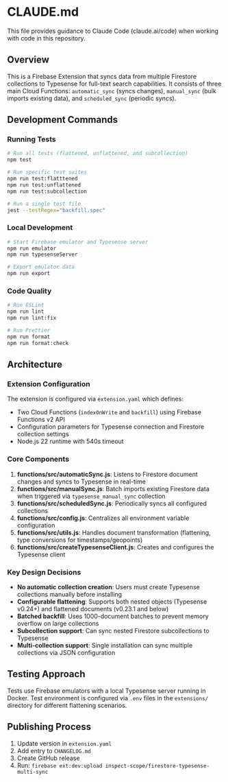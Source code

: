 # CLAUDE.md

This file provides guidance to Claude Code (claude.ai/code) when working with code in this repository.

## Overview
This is a Firebase Extension that syncs data from multiple Firestore collections to Typesense for full-text search capabilities. It consists of three main Cloud Functions: `automatic_sync` (syncs changes), `manual_sync` (bulk imports existing data), and `scheduled_sync` (periodic syncs).

## Development Commands

### Running Tests
```bash
# Run all tests (flattened, unflattened, and subcollection)
npm test

# Run specific test suites
npm run test:flatttened
npm run test:unflattened
npm run test:subcollection

# Run a single test file
jest --testRegex="backfill.spec"
```

### Local Development
```bash
# Start Firebase emulator and Typesense server
npm run emulator
npm run typesenseServer

# Export emulator data
npm run export
```

### Code Quality
```bash
# Run ESLint
npm run lint
npm run lint:fix

# Run Prettier
npm run format
npm run format:check
```

## Architecture

### Extension Configuration
The extension is configured via `extension.yaml` which defines:
- Two Cloud Functions (`indexOnWrite` and `backfill`) using Firebase Functions v2 API
- Configuration parameters for Typesense connection and Firestore collection settings
- Node.js 22 runtime with 540s timeout

### Core Components

1. **functions/src/automaticSync.js**: Listens to Firestore document changes and syncs to Typesense in real-time
2. **functions/src/manualSync.js**: Batch imports existing Firestore data when triggered via `typesense_manual_sync` collection
3. **functions/src/scheduledSync.js**: Periodically syncs all configured collections
3. **functions/src/config.js**: Centralizes all environment variable configuration
4. **functions/src/utils.js**: Handles document transformation (flattening, type conversions for timestamps/geopoints)
5. **functions/src/createTypesenseClient.js**: Creates and configures the Typesense client

### Key Design Decisions

- **No automatic collection creation**: Users must create Typesense collections manually before installing
- **Configurable flattening**: Supports both nested objects (Typesense v0.24+) and flattened documents (v0.23.1 and below)
- **Batched backfill**: Uses 1000-document batches to prevent memory overflow on large collections
- **Subcollection support**: Can sync nested Firestore subcollections to Typesense
- **Multi-collection support**: Single installation can sync multiple collections via JSON configuration

## Testing Approach

Tests use Firebase emulators with a local Typesense server running in Docker. Test environment is configured via `.env` files in the `extensions/` directory for different flattening scenarios.

## Publishing Process

1. Update version in `extension.yaml`
2. Add entry to `CHANGELOG.md`
3. Create GitHub release
4. Run: `firebase ext:dev:upload inspect-scope/firestore-typesense-multi-sync`